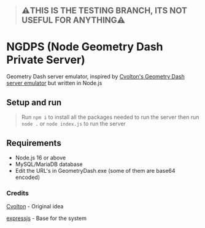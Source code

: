 > ## ⚠️THIS IS THE TESTING BRANCH, ITS NOT USEFUL FOR ANYTHING⚠️

# NGDPS (**N**ode **G**eometry **D**ash **P**rivate **S**erver)

Geometry Dash server emulator, inspired by [Cvolton's Geometry Dash server emulator](https://github.com/Cvolton/GMDprivateServer) but written in Node.js

## Setup and run
> Run ```npm i``` to install all the packages needed to run the server then run ```node .``` or ```node index.js``` to run the server

## Requirements
- Node.js 16 or above
- MySQL/MariaDB database
- Edit the URL's in GeometryDash.exe (some of them are base64 encoded)

### Credits

[Cvolton](https://github.com/Cvolton) - Original idea

[expressjs](https://github.com/expressjs) - Base for the system
